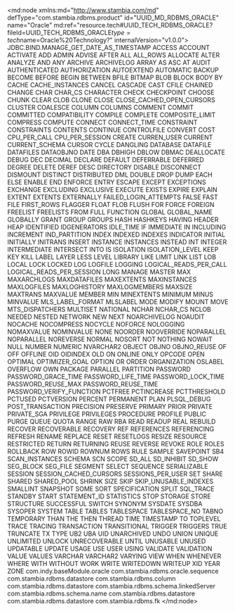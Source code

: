 <?xml version="1.0" encoding="UTF-8"?>
<md:node xmlns:md="http://www.stambia.com/md" defType="com.stambia.rdbms.product" id="UUID_MD_RDBMS_ORACLE" name="Oracle" md:ref="resource.tech#UUID_TECH_RDBMS_ORACLE?fileId=UUID_TECH_RDBMS_ORACLE$type=tech$name=Oracle%20Technology?" internalVersion="v1.0.0">
  <attribute defType="com.stambia.rdbms.product.code" id="_gFYu0G4AEd23xsxSQ-nAVQ" value="ORACLE"/>
  <attribute defType="com.stambia.rdbms.product.function.date" id="_NeFhcG6NEd2sYMUhCCsrmQ" value="sysdate"/>
  <attribute defType="com.stambia.rdbms.product.aliasword" id="_8jTOsIVeEd2QfvKoOWhsSQ" value="AS"/>
  <attribute defType="com.stambia.rdbms.product.where" id="_GxeW4I73Ed2IIc0aSAvE5w" value="COMPLEX"/>
  <attribute defType="com.stambia.rdbms.product.orderby" id="_mkpNkI73Ed2IIc0aSAvE5w" value="COMPLEX"/>
  <attribute defType="com.stambia.rdbms.product.groupby" id="_nKEO0I73Ed2IIc0aSAvE5w" value="COMPLEX"/>
  <attribute defType="com.stambia.rdbms.product.having" id="_oMcR0I73Ed2IIc0aSAvE5w" value="COMPLEX"/>
  <attribute defType="com.stambia.rdbms.product.join.outer.place" id="_xsFfQI77Ed2IIc0aSAvE5w" ref="resource.tech#rdbms.join.from.outer.after?fileId=UUID_TECH_RDBMS$type=tech$name=Right%20outer%20Side:%20CUST.ORD_ID%20=%20ORD.ORD_ID(+)?"/>
  <attribute defType="com.stambia.rdbms.product.join.outer" id="_iMK_MI78Ed2IIc0aSAvE5w" value="(+)"/>
  <attribute defType="com.stambia.rdbms.product.join.outerjoinmode" id="_VS4wwJCKEd2cyfD_XYDeGg" ref="resource.tech#rdbms.join.mode.explicit?fileId=UUID_TECH_RDBMS$type=tech$name=EXPLICIT?"/>
  <attribute defType="com.stambia.rdbms.product.join.innerjoinmode" id="_VTYgAJCKEd2cyfD_XYDeGg" ref="resource.tech#rdbms.join.mode.explicit?fileId=UUID_TECH_RDBMS$type=tech$name=EXPLICIT?"/>
  <attribute defType="com.stambia.rdbms.product.nullWord" id="_Upz6YLoSEd2HqvNhDbCAng" value="NULL"/>
  <attribute defType="com.stambia.rdbms.product.remoteMask" id="_6ELQcMhzEd2nGYsQzHRP8A" value="[OBJECT]@[serverName]"/>
  <attribute defType="com.stambia.rdbms.product.objectDelimiterMask" id="_1hLRAPxVEd2emORT3xa_5w" value="&quot;[OBJECT]&quot;"/>
  <attribute defType="com.stambia.rdbms.product.schemaType" id="_LkDKkANiEd6-v6xHndecsw" value="schema"/>
  <attribute defType="com.stambia.rdbms.product.join.full" id="_qrYzIGYUEd6RrMGXc8Qmkg" value="FULL OUTER JOIN"/>
  <attribute defType="com.stambia.rdbms.product.join.inner" id="_JHPBEHuLEd6ZtZI0HbAvag" value="INNER JOIN"/>
  <attribute defType="com.stambia.rdbms.product.join.left" id="_KFziIHuLEd6ZtZI0HbAvag" value="LEFT OUTER JOIN"/>
  <attribute defType="com.stambia.rdbms.product.join.right" id="_LFHqEHuLEd6ZtZI0HbAvag" value="RIGHT OUTER JOIN"/>
  <attribute defType="com.stambia.rdbms.product.join.cross" id="_L5AlIHuLEd6ZtZI0HbAvag" value="CROSS JOIN"/>
  <attribute defType="com.stambia.rdbms.product.notNullWord" id="_bYxtQK9pEd6vxuXWeO8rHQ" value="NOT NULL"/>
  <attribute defType="com.stambia.rdbms.product.explicitJoinInBracket" id="__n3SgDJ3Ed-Jnsjsxy2VVw" value="true"/>
  <attribute defType="com.stambia.rdbms.product.schemaDelimiterRegexp" id="_AJNg4ClhEeC8_qXn2ykCIw" value="[^a-zA-Z0-9_.\$]"/>
  <attribute defType="com.stambia.rdbms.product.datastoreDelimiterRegexp" id="_AxUpwClhEeC8_qXn2ykCIw" value="[^A-Z0-9_.\$]"/>
  <attribute defType="com.stambia.rdbms.product.maxDatastoreNameSize" id="_4Uwf0F6XEeCp6InOVG6_8w" value="30"/>
  <attribute defType="com.stambia.rdbms.product.maxColumnNameSize" id="_0n2fgF6zEeCp6InOVG6_8w" value="30"/>
  <attribute defType="com.stambia.rdbms.product.additionalProperty" id="_q7yacMa1EeGN06NVkerbcQ">
    <values>JDBC.BIND.MANAGE_GET_DATE_AS_TIMESTAMP</values>
  </attribute>
  <attribute defType="com.stambia.rdbms.product.queryReverseMethod" id="_f6qIgHMYEeWx-NFBs3iong" value="PreparedStatement.getMetadata"/>
  <attribute defType="com.stambia.rdbms.product.reservedWord" id="_mtFxMBXpEeeA5__XXS27LQ">
    <values>ACCESS</values>
    <values>ACCOUNT</values>
    <values>ACTIVATE</values>
    <values>ADD</values>
    <values>ADMIN</values>
    <values>ADVISE</values>
    <values>AFTER</values>
    <values>ALL</values>
    <values>ALL_ROWS</values>
    <values>ALLOCATE</values>
    <values>ALTER</values>
    <values>ANALYZE</values>
    <values>AND</values>
    <values>ANY</values>
    <values>ARCHIVE</values>
    <values>ARCHIVELOG</values>
    <values>ARRAY</values>
    <values>AS</values>
    <values>ASC</values>
    <values>AT</values>
    <values>AUDIT</values>
    <values>AUTHENTICATED</values>
    <values>AUTHORIZATION</values>
    <values>AUTOEXTEND</values>
    <values>AUTOMATIC</values>
    <values>BACKUP</values>
    <values>BECOME</values>
    <values>BEFORE</values>
    <values>BEGIN</values>
    <values>BETWEEN</values>
    <values>BFILE</values>
    <values>BITMAP</values>
    <values>BLOB</values>
    <values>BLOCK</values>
    <values>BODY</values>
    <values>BY</values>
    <values>CACHE</values>
    <values>CACHE_INSTANCES</values>
    <values>CANCEL</values>
    <values>CASCADE</values>
    <values>CAST</values>
    <values>CFILE</values>
    <values>CHAINED</values>
    <values>CHANGE</values>
    <values>CHAR</values>
    <values>CHAR_CS</values>
    <values>CHARACTER</values>
    <values>CHECK</values>
    <values>CHECKPOINT</values>
    <values>CHOOSE</values>
    <values>CHUNK</values>
    <values>CLEAR</values>
    <values>CLOB</values>
    <values>CLONE</values>
    <values>CLOSE</values>
    <values>CLOSE_CACHED_OPEN_CURSORS</values>
    <values>CLUSTER</values>
    <values>COALESCE</values>
    <values>COLUMN</values>
    <values>COLUMNS</values>
    <values>COMMENT</values>
    <values>COMMIT</values>
    <values>COMMITTED</values>
    <values>COMPATIBILITY</values>
    <values>COMPILE</values>
    <values>COMPLETE</values>
    <values>COMPOSITE_LIMIT</values>
    <values>COMPRESS</values>
    <values>COMPUTE</values>
    <values>CONNECT</values>
    <values>CONNECT_TIME</values>
    <values>CONSTRAINT</values>
    <values>CONSTRAINTS</values>
    <values>CONTENTS</values>
    <values>CONTINUE</values>
    <values>CONTROLFILE</values>
    <values>CONVERT</values>
    <values>COST</values>
    <values>CPU_PER_CALL</values>
    <values>CPU_PER_SESSION</values>
    <values>CREATE</values>
    <values>CURREN_USER</values>
    <values>CURRENT</values>
    <values>CURRENT_SCHEMA</values>
    <values>CURSOR</values>
    <values>CYCLE</values>
    <values>DANGLING</values>
    <values>DATABASE</values>
    <values>DATAFILE</values>
    <values>DATAFILES</values>
    <values>DATAOBJNO</values>
    <values>DATE</values>
    <values>DBA</values>
    <values>DBHIGH</values>
    <values>DBLOW</values>
    <values>DBMAC</values>
    <values>DEALLOCATE</values>
    <values>DEBUG</values>
    <values>DEC</values>
    <values>DECIMAL</values>
    <values>DECLARE</values>
    <values>DEFAULT</values>
    <values>DEFERRABLE</values>
    <values>DEFERRED</values>
    <values>DEGREE</values>
    <values>DELETE</values>
    <values>DEREF</values>
    <values>DESC</values>
    <values>DIRECTORY</values>
    <values>DISABLE</values>
    <values>DISCONNECT</values>
    <values>DISMOUNT</values>
    <values>DISTINCT</values>
    <values>DISTRIBUTED</values>
    <values>DML</values>
    <values>DOUBLE</values>
    <values>DROP</values>
    <values>DUMP</values>
    <values>EACH</values>
    <values>ELSE</values>
    <values>ENABLE</values>
    <values>END</values>
    <values>ENFORCE</values>
    <values>ENTRY</values>
    <values>ESCAPE</values>
    <values>EXCEPT</values>
    <values>EXCEPTIONS</values>
    <values>EXCHANGE</values>
    <values>EXCLUDING</values>
    <values>EXCLUSIVE</values>
    <values>EXECUTE</values>
    <values>EXISTS</values>
    <values>EXPIRE</values>
    <values>EXPLAIN</values>
    <values>EXTENT</values>
    <values>EXTENTS</values>
    <values>EXTERNALLY</values>
    <values>FAILED_LOGIN_ATTEMPTS</values>
    <values>FALSE</values>
    <values>FAST</values>
    <values>FILE</values>
    <values>FIRST_ROWS</values>
    <values>FLAGGER</values>
    <values>FLOAT</values>
    <values>FLOB</values>
    <values>FLUSH</values>
    <values>FOR</values>
    <values>FORCE</values>
    <values>FOREIGN</values>
    <values>FREELIST</values>
    <values>FREELISTS</values>
    <values>FROM</values>
    <values>FULL</values>
    <values>FUNCTION</values>
    <values>GLOBAL</values>
    <values>GLOBAL_NAME</values>
    <values>GLOBALLY</values>
    <values>GRANT</values>
    <values>GROUP</values>
    <values>GROUPS</values>
    <values>HASH</values>
    <values>HASHKEYS</values>
    <values>HAVING</values>
    <values>HEADER</values>
    <values>HEAP</values>
    <values>IDENTIFIED</values>
    <values>IDGENERATORS</values>
    <values>IDLE_TIME</values>
    <values>IF</values>
    <values>IMMEDIATE</values>
    <values>IN</values>
    <values>INCLUDING</values>
    <values>INCREMENT</values>
    <values>IND_PARTITION</values>
    <values>INDEX</values>
    <values>INDEXED</values>
    <values>INDEXES</values>
    <values>INDICATOR</values>
    <values>INITIAL</values>
    <values>INITIALLY</values>
    <values>INITRANS</values>
    <values>INSERT</values>
    <values>INSTANCE</values>
    <values>INSTANCES</values>
    <values>INSTEAD</values>
    <values>INT</values>
    <values>INTEGER</values>
    <values>INTERMEDIATE</values>
    <values>INTERSECT</values>
    <values>INTO</values>
    <values>IS</values>
    <values>ISOLATION</values>
    <values>ISOLATION_LEVEL</values>
    <values>KEEP</values>
    <values>KEY</values>
    <values>KILL</values>
    <values>LABEL</values>
    <values>LAYER</values>
    <values>LESS</values>
    <values>LEVEL</values>
    <values>LIBRARY</values>
    <values>LIKE</values>
    <values>LIMIT</values>
    <values>LINK</values>
    <values>LIST</values>
    <values>LOB</values>
    <values>LOCAL</values>
    <values>LOCK</values>
    <values>LOCKED</values>
    <values>LOG</values>
    <values>LOGFILE</values>
    <values>LOGGING</values>
    <values>LOGICAL_READS_PER_CALL</values>
    <values>LOGICAL_READS_PER_SESSION</values>
    <values>LONG</values>
    <values>MANAGE</values>
    <values>MASTER</values>
    <values>MAX</values>
    <values>MAXARCHLOGS</values>
    <values>MAXDATAFILES</values>
    <values>MAXEXTENTS</values>
    <values>MAXINSTANCES</values>
    <values>MAXLOGFILES</values>
    <values>MAXLOGHISTORY</values>
    <values>MAXLOGMEMBERS</values>
    <values>MAXSIZE</values>
    <values>MAXTRANS</values>
    <values>MAXVALUE</values>
    <values>MEMBER</values>
    <values>MIN</values>
    <values>MINEXTENTS</values>
    <values>MINIMUM</values>
    <values>MINUS</values>
    <values>MINVALUE</values>
    <values>MLS_LABEL_FORMAT</values>
    <values>MLSLABEL</values>
    <values>MODE</values>
    <values>MODIFY</values>
    <values>MOUNT</values>
    <values>MOVE</values>
    <values>MTS_DISPATCHERS</values>
    <values>MULTISET</values>
    <values>NATIONAL</values>
    <values>NCHAR</values>
    <values>NCHAR_CS</values>
    <values>NCLOB</values>
    <values>NEEDED</values>
    <values>NESTED</values>
    <values>NETWORK</values>
    <values>NEW</values>
    <values>NEXT</values>
    <values>NOARCHIVELOG</values>
    <values>NOAUDIT</values>
    <values>NOCACHE</values>
    <values>NOCOMPRESS</values>
    <values>NOCYCLE</values>
    <values>NOFORCE</values>
    <values>NOLOGGING</values>
    <values>NOMAXVALUE</values>
    <values>NOMINVALUE</values>
    <values>NONE</values>
    <values>NOORDER</values>
    <values>NOOVERRIDE</values>
    <values>NOPARALLEL</values>
    <values>NOPARALLEL</values>
    <values>NOREVERSE</values>
    <values>NORMAL</values>
    <values>NOSORT</values>
    <values>NOT</values>
    <values>NOTHING</values>
    <values>NOWAIT</values>
    <values>NULL</values>
    <values>NUMBER</values>
    <values>NUMERIC</values>
    <values>NVARCHAR2</values>
    <values>OBJECT</values>
    <values>OBJNO</values>
    <values>OBJNO_REUSE</values>
    <values>OF</values>
    <values>OFF</values>
    <values>OFFLINE</values>
    <values>OID</values>
    <values>OIDINDEX</values>
    <values>OLD</values>
    <values>ON</values>
    <values>ONLINE</values>
    <values>ONLY</values>
    <values>OPCODE</values>
    <values>OPEN</values>
    <values>OPTIMAL</values>
    <values>OPTIMIZER_GOAL</values>
    <values>OPTION</values>
    <values>OR</values>
    <values>ORDER</values>
    <values>ORGANIZATION</values>
    <values>OSLABEL</values>
    <values>OVERFLOW</values>
    <values>OWN</values>
    <values>PACKAGE</values>
    <values>PARALLEL</values>
    <values>PARTITION</values>
    <values>PASSWORD</values>
    <values>PASSWORD_GRACE_TIME</values>
    <values>PASSWORD_LIFE_TIME</values>
    <values>PASSWORD_LOCK_TIME</values>
    <values>PASSWORD_REUSE_MAX</values>
    <values>PASSWORD_REUSE_TIME</values>
    <values>PASSWORD_VERIFY_FUNCTION</values>
    <values>PCTFREE</values>
    <values>PCTINCREASE</values>
    <values>PCTTHRESHOLD</values>
    <values>PCTUSED</values>
    <values>PCTVERSION</values>
    <values>PERCENT</values>
    <values>PERMANENT</values>
    <values>PLAN</values>
    <values>PLSQL_DEBUG</values>
    <values>POST_TRANSACTION</values>
    <values>PRECISION</values>
    <values>PRESERVE</values>
    <values>PRIMARY</values>
    <values>PRIOR</values>
    <values>PRIVATE</values>
    <values>PRIVATE_SGA</values>
    <values>PRIVILEGE</values>
    <values>PRIVILEGES</values>
    <values>PROCEDURE</values>
    <values>PROFILE</values>
    <values>PUBLIC</values>
    <values>PURGE</values>
    <values>QUEUE</values>
    <values>QUOTA</values>
    <values>RANGE</values>
    <values>RAW</values>
    <values>RBA</values>
    <values>READ</values>
    <values>READUP</values>
    <values>REAL</values>
    <values>REBUILD</values>
    <values>RECOVER</values>
    <values>RECOVERABLE</values>
    <values>RECOVERY</values>
    <values>REF</values>
    <values>REFERENCES</values>
    <values>REFERENCING</values>
    <values>REFRESH</values>
    <values>RENAME</values>
    <values>REPLACE</values>
    <values>RESET</values>
    <values>RESETLOGS</values>
    <values>RESIZE</values>
    <values>RESOURCE</values>
    <values>RESTRICTED</values>
    <values>RETURN</values>
    <values>RETURNING</values>
    <values>REUSE</values>
    <values>REVERSE</values>
    <values>REVOKE</values>
    <values>ROLE</values>
    <values>ROLES</values>
    <values>ROLLBACK</values>
    <values>ROW</values>
    <values>ROWID</values>
    <values>ROWNUM</values>
    <values>ROWS</values>
    <values>RULE</values>
    <values>SAMPLE</values>
    <values>SAVEPOINT</values>
    <values>SB4</values>
    <values>SCAN_INSTANCES</values>
    <values>SCHEMA</values>
    <values>SCN</values>
    <values>SCOPE</values>
    <values>SD_ALL</values>
    <values>SD_INHIBIT</values>
    <values>SD_SHOW</values>
    <values>SEG_BLOCK</values>
    <values>SEG_FILE</values>
    <values>SEGMENT</values>
    <values>SELECT</values>
    <values>SEQUENCE</values>
    <values>SERIALIZABLE</values>
    <values>SESSION</values>
    <values>SESSION_CACHED_CURSORS</values>
    <values>SESSIONS_PER_USER</values>
    <values>SET</values>
    <values>SHARE</values>
    <values>SHARED</values>
    <values>SHARED_POOL</values>
    <values>SHRINK</values>
    <values>SIZE</values>
    <values>SKIP</values>
    <values>SKIP_UNUSABLE_INDEXES</values>
    <values>SMALLINT</values>
    <values>SNAPSHOT</values>
    <values>SOME</values>
    <values>SORT</values>
    <values>SPECIFICATION</values>
    <values>SPLIT</values>
    <values>SQL_TRACE</values>
    <values>STANDBY</values>
    <values>START</values>
    <values>STATEMENT_ID</values>
    <values>STATISTICS</values>
    <values>STOP</values>
    <values>STORAGE</values>
    <values>STORE</values>
    <values>STRUCTURE</values>
    <values>SUCCESSFUL</values>
    <values>SWITCH</values>
    <values>SYNONYM</values>
    <values>SYSDATE</values>
    <values>SYSDBA</values>
    <values>SYSOPER</values>
    <values>SYSTEM</values>
    <values>TABLE</values>
    <values>TABLES</values>
    <values>TABLESPACE</values>
    <values>TABLESPACE_NO</values>
    <values>TABNO</values>
    <values>TEMPORARY</values>
    <values>THAN</values>
    <values>THE</values>
    <values>THEN</values>
    <values>THREAD</values>
    <values>TIME</values>
    <values>TIMESTAMP</values>
    <values>TO</values>
    <values>TOPLEVEL</values>
    <values>TRACE</values>
    <values>TRACING</values>
    <values>TRANSACTION</values>
    <values>TRANSITIONAL</values>
    <values>TRIGGER</values>
    <values>TRIGGERS</values>
    <values>TRUE</values>
    <values>TRUNCATE</values>
    <values>TX</values>
    <values>TYPE</values>
    <values>UB2</values>
    <values>UBA</values>
    <values>UID</values>
    <values>UNARCHIVED</values>
    <values>UNDO</values>
    <values>UNION</values>
    <values>UNIQUE</values>
    <values>UNLIMITED</values>
    <values>UNLOCK</values>
    <values>UNRECOVERABLE</values>
    <values>UNTIL</values>
    <values>UNUSABLE</values>
    <values>UNUSED</values>
    <values>UPDATABLE</values>
    <values>UPDATE</values>
    <values>USAGE</values>
    <values>USE</values>
    <values>USER</values>
    <values>USING</values>
    <values>VALIDATE</values>
    <values>VALIDATION</values>
    <values>VALUE</values>
    <values>VALUES</values>
    <values>VARCHAR</values>
    <values>VARCHAR2</values>
    <values>VARYING</values>
    <values>VIEW</values>
    <values>WHEN</values>
    <values>WHENEVER</values>
    <values>WHERE</values>
    <values>WITH</values>
    <values>WITHOUT</values>
    <values>WORK</values>
    <values>WRITE</values>
    <values>WRITEDOWN</values>
    <values>WRITEUP</values>
    <values>XID</values>
    <values>YEAR</values>
    <values>ZONE</values>
  </attribute>
  <attribute defType="com.stambia.rdbms.product.baseModule" id="_AV_SAP8PEemYv5mt_sT8BQ">
    <values>com.indy.baseModule.oracle</values>
  </attribute>
  <node defType="com.stambia.rdbms.datatype" id="_NToacW3IEd2cfcGmLnep-g" name="DATE">
    <attribute defType="com.stambia.rdbms.datatype.creationMask" id="_SbByEG3IEd2cfcGmLnep-g" value="DATE"/>
    <attribute defType="com.stambia.rdbms.datatype.javatype" id="_TYHFYG3IEd2cfcGmLnep-g" value="Date"/>
    <attribute defType="com.stambia.rdbms.datatype.superType" id="_CiJL8PKdEd2akLMqLJT-VA" value="TIMESTAMP"/>
    <attribute defType="com.stambia.rdbms.datatype.default" id="_pJdoYPOMEd2dvPzfoYaSQQ" value="false"/>
    <attribute defType="com.stambia.rdbms.datatype.compatibleType" id="_e3Tp0POREd2Wx836DeDEOQ"/>
  </node>
  <node defType="com.stambia.rdbms.datatype" id="__YJ-EW3HEd2cfcGmLnep-g" name="NUMBER">
    <attribute defType="com.stambia.rdbms.datatype.creationMask" id="_DYltoG3IEd2cfcGmLnep-g" value="{md:ifEmptyDataType('NUMBER',tech:size(),tech:precision())}"/>
    <attribute defType="com.stambia.rdbms.datatype.superType" id="_JvEukG3IEd2cfcGmLnep-g" value="NUMERIC"/>
    <attribute defType="com.stambia.rdbms.datatype.javatype" id="_Lq6JIG3IEd2cfcGmLnep-g" value="Float"/>
    <attribute defType="com.stambia.rdbms.datatype.maxSize" id="_NdD7wLsCEd2z7eibwXmptw" value="38"/>
    <attribute defType="com.stambia.rdbms.datatype.compatibleType" id="_8Ch20PLhEd21SJuQiQRPLw"/>
    <attribute defType="com.stambia.rdbms.datatype.default" id="_nj_fYPOMEd2dvPzfoYaSQQ" value="true"/>
    <attribute defType="com.stambia.rdbms.datatype.simpleMask" id="_f1pcYHUtEd6R79jrDw6G3Q" value="NUMBER([size],[precision])"/>
  </node>
  <node defType="com.stambia.rdbms.datatype" id="__0b_wPNxEd2dM6NOqheO5g" name="VARCHAR2">
    <attribute defType="com.stambia.rdbms.datatype.creationMask" id="__0b_wfNxEd2dM6NOqheO5g" value="VARCHAR2({if ((number(tech:size())>4000) and (number(md:ifEmpty($p1/tech:databaseMajorVersion(),0))&lt;12)) then '4000' else if ((number(tech:size())>32767) and not(number(md:ifEmpty($p1/tech:databaseMajorVersion(),0))&lt;12)) then '32767' else md:ifEmpty(tech:size(),'4000')} {md:ifEmpty(tech:charByte($p1),'CHAR')})"/>
    <attribute defType="com.stambia.rdbms.datatype.javatype" id="__0b_w_NxEd2dM6NOqheO5g" value="String"/>
    <attribute defType="com.stambia.rdbms.datatype.maxSize" id="__0b_xPNxEd2dM6NOqheO5g" value="4000"/>
    <attribute defType="com.stambia.rdbms.datatype.superType" id="__0b_xfNxEd2dM6NOqheO5g" value="VARCHAR"/>
    <attribute defType="com.stambia.rdbms.datatype.compatibleType" id="__0b_xvNxEd2dM6NOqheO5g"/>
    <attribute defType="com.stambia.rdbms.datatype.default" id="_4uThMPOKEd2dvPzfoYaSQQ" value="true"/>
    <attribute defType="com.stambia.rdbms.datatype.writingMask" id="_WDJ5ML_MEd6b1ceCUNjOBA" value="VARCHAR2({if ((number(tech:size())>4000) and (number(md:ifEmpty($p1/tech:databaseMajorVersion(),0))&lt;12)) then '4000' else if ((number(tech:size())>32767) and not(number(md:ifEmpty($p1/tech:databaseMajorVersion(),0))&lt;12)) then '32767' else md:ifEmpty(tech:size(),'4000')} {md:ifEmpty(tech:charByte($p1),'CHAR')})"/>
    <attribute defType="com.stambia.rdbms.datatype.simpleMask" id="_WcHLwL_MEd6b1ceCUNjOBA" value="VARCHAR2([size] CHAR)"/>
  </node>
  <node defType="com.stambia.rdbms.datatype" id="_ZfUJtmrrEd6ILau4z-R8mg" name="CHAR">
    <attribute defType="com.stambia.rdbms.datatype.superType" id="_dXacoGrrEd6ILau4z-R8mg" value="CHAR"/>
    <attribute defType="com.stambia.rdbms.datatype.default" id="_OmjwEGruEd6ILau4z-R8mg" value="true"/>
    <attribute defType="com.stambia.rdbms.datatype.creationMask" id="_DUoxsHIGEd6rnMELrbdnPA" value="CHAR({if (number(tech:size())>2000) then '2000' else md:ifEmpty(tech:size(),'2000')} {md:ifEmpty(tech:charByte($p1),'CHAR')})"/>
    <attribute defType="com.stambia.rdbms.datatype.writingMask" id="_wEIqEIK0Ed-d_svPnbkaRw" value="CHAR({if (number(tech:size())>2000) then '2000' else md:ifEmpty(tech:size(),'2000')} {md:ifEmpty(tech:charByte($p1),'CHAR')})"/>
    <attribute defType="com.stambia.rdbms.datatype.simpleMask" id="_wbKqAIK0Ed-d_svPnbkaRw" value="CHAR([size] CHAR)"/>
  </node>
  <node defType="com.stambia.rdbms.datatype" id="_ZfUJt2rrEd6ILau4z-R8mg" name="ROWID">
    <attribute defType="com.stambia.rdbms.datatype.superType" id="_M3pXOGruEd6ILau4z-R8mg" value="ROWID"/>
    <attribute defType="com.stambia.rdbms.datatype.default" id="_TW2PQGruEd6ILau4z-R8mg" value="true"/>
    <attribute defType="com.stambia.rdbms.datatype.creationMask" id="_xnV0EHIGEd6rnMELrbdnPA" value="ROWID"/>
  </node>
  <node defType="com.stambia.rdbms.datatype" id="_ZfUJuGrrEd6ILau4z-R8mg" name="LONG RAW">
    <attribute defType="com.stambia.rdbms.datatype.superType" id="_M3pXOmruEd6ILau4z-R8mg" value="LONGVARBINARY"/>
    <attribute defType="com.stambia.rdbms.datatype.default" id="_RfVUAGruEd6ILau4z-R8mg" value="true"/>
    <attribute defType="com.stambia.rdbms.datatype.creationMask" id="_pV47QHIGEd6rnMELrbdnPA" value="LONG RAW"/>
  </node>
  <node defType="com.stambia.rdbms.datatype" id="_ZfUJuWrrEd6ILau4z-R8mg" name="RAW">
    <attribute defType="com.stambia.rdbms.datatype.superType" id="_M3pXPGruEd6ILau4z-R8mg" value="VARBINARY"/>
    <attribute defType="com.stambia.rdbms.datatype.default" id="_SeGCUGruEd6ILau4z-R8mg" value="true"/>
    <attribute defType="com.stambia.rdbms.datatype.creationMask" id="_v6BWoHIGEd6rnMELrbdnPA" value="RAW({md:ifEmpty(tech:size(),'2000')})"/>
    <attribute defType="com.stambia.rdbms.datatype.simpleMask" id="_DGvYUIK1Ed-d_svPnbkaRw" value="RAW([size])"/>
  </node>
  <node defType="com.stambia.rdbms.datatype" id="_ZfUJumrrEd6ILau4z-R8mg" name="LONG">
    <attribute defType="com.stambia.rdbms.datatype.superType" id="_M3pXPmruEd6ILau4z-R8mg" value="LONGVARCHAR"/>
    <attribute defType="com.stambia.rdbms.datatype.default" id="_Q-kwUGruEd6ILau4z-R8mg" value="true"/>
    <attribute defType="com.stambia.rdbms.datatype.creationMask" id="_l7B98HIGEd6rnMELrbdnPA" value="LONG"/>
  </node>
  <node defType="com.stambia.rdbms.datatype" id="_ZfUJu2rrEd6ILau4z-R8mg" name="FLOAT">
    <attribute defType="com.stambia.rdbms.datatype.superType" id="_M3pXQGruEd6ILau4z-R8mg" value="FLOAT"/>
    <attribute defType="com.stambia.rdbms.datatype.default" id="_QC81kGruEd6ILau4z-R8mg" value="true"/>
    <attribute defType="com.stambia.rdbms.datatype.creationMask" id="_JIb8UHIGEd6rnMELrbdnPA" value="{md:ifEmptyDataType('FLOAT',tech:size())}"/>
    <attribute defType="com.stambia.rdbms.datatype.writingMask" id="_aIUoIIK2Ed-d_svPnbkaRw" value=""/>
    <attribute defType="com.stambia.rdbms.datatype.simpleMask" id="_dc6lYIK2Ed-d_svPnbkaRw" value="FLOAT([size])"/>
  </node>
  <node defType="com.stambia.rdbms.datatype" id="_ZfUJvGrrEd6ILau4z-R8mg" name="REAL">
    <attribute defType="com.stambia.rdbms.datatype.superType" id="_M3pXQmruEd6ILau4z-R8mg" value="REAL"/>
    <attribute defType="com.stambia.rdbms.datatype.default" id="_TAVMsGruEd6ILau4z-R8mg" value="true"/>
    <attribute defType="com.stambia.rdbms.datatype.creationMask" id="_wlCCgHIGEd6rnMELrbdnPA" value="REAL"/>
  </node>
  <node defType="com.stambia.rdbms.datatype" id="_ZfUJvWrrEd6ILau4z-R8mg" name="BLOB">
    <attribute defType="com.stambia.rdbms.datatype.superType" id="_ckhAEGrrEd6ILau4z-R8mg" value="BLOB"/>
    <attribute defType="com.stambia.rdbms.datatype.default" id="_N-XusGruEd6ILau4z-R8mg" value="true"/>
    <attribute defType="com.stambia.rdbms.datatype.creationMask" id="_AZKfEHIGEd6rnMELrbdnPA" value="BLOB"/>
  </node>
  <node defType="com.stambia.rdbms.datatype" id="_ZfUJvmrrEd6ILau4z-R8mg" name="CLOB">
    <attribute defType="com.stambia.rdbms.datatype.superType" id="_e2seEGrrEd6ILau4z-R8mg" value="CLOB"/>
    <attribute defType="com.stambia.rdbms.datatype.default" id="_PJsSUGruEd6ILau4z-R8mg" value="true"/>
    <attribute defType="com.stambia.rdbms.datatype.creationMask" id="_E6n4EHIGEd6rnMELrbdnPA" value="CLOB"/>
  </node>
  <node defType="com.stambia.rdbms.datatype" id="_ZfUJv2rrEd6ILau4z-R8mg" name="INTERVAL DAY TO SECOND">
    <attribute defType="com.stambia.rdbms.datatype.superType" id="_M3pXSGruEd6ILau4z-R8mg" value="INTEGER"/>
    <attribute defType="com.stambia.rdbms.datatype.creationMask" id="_b3Fz0HIGEd6rnMELrbdnPA" value="INTERVAL DAY ([size]) TO SECOND ([precision])"/>
  </node>
  <node defType="com.stambia.rdbms.datatype" id="_ZfUJwGrrEd6ILau4z-R8mg" name="INTERVAL YEAR TO MONTH">
    <attribute defType="com.stambia.rdbms.datatype.superType" id="_M3pXSmruEd6ILau4z-R8mg" value="INTEGER"/>
    <attribute defType="com.stambia.rdbms.datatype.creationMask" id="_j4Q08HIGEd6rnMELrbdnPA" value="INTERVAL YEAR ([size]) TO MONTH"/>
  </node>
  <node defType="com.stambia.rdbms.datatype" id="_ZfUJwWrrEd6ILau4z-R8mg" name="TIMESTAMP">
    <attribute defType="com.stambia.rdbms.datatype.superType" id="_M3pXTGruEd6ILau4z-R8mg" value="TIMESTAMP"/>
    <attribute defType="com.stambia.rdbms.datatype.default" id="_UgA2wGruEd6ILau4z-R8mg" value="true"/>
    <attribute defType="com.stambia.rdbms.datatype.creationMask" id="_zfAgUHIGEd6rnMELrbdnPA" value="{md:ifEmptyDataType('TIMESTAMP',tech:precision())}"/>
    <attribute defType="com.stambia.rdbms.datatype.simpleMask" id="_u0FZcLf7Ed6yu8XRs7hjTg" value="TIMESTAMP([precision])"/>
  </node>
  <node defType="com.stambia.rdbms.datatype" id="_ZfUJwmrrEd6ILau4z-R8mg" name="TIMESTAMP WITH LOCAL TIME ZONE">
    <attribute defType="com.stambia.rdbms.datatype.superType" id="_M3pXTmruEd6ILau4z-R8mg" value="TIMESTAMP"/>
    <attribute defType="com.stambia.rdbms.datatype.creationMask" id="_26KYkHIGEd6rnMELrbdnPA" value="{md:ifEmptyDataType('TIMESTAMP',tech:precision())} WITH LOCAL TIME ZONE"/>
    <attribute defType="com.stambia.rdbms.datatype.simpleMask" id="_G0w3UIK3Ed-d_svPnbkaRw" value="TIMESTAMP([precision]) WITH LOCAL TIME ZONE"/>
  </node>
  <node defType="com.stambia.rdbms.datatype" id="_ZfUJw2rrEd6ILau4z-R8mg" name="TIMESTAMP WITH TIME ZONE">
    <attribute defType="com.stambia.rdbms.datatype.superType" id="_M3pXUGruEd6ILau4z-R8mg" value="TIMESTAMP"/>
    <attribute defType="com.stambia.rdbms.datatype.creationMask" id="_59p-wHIGEd6rnMELrbdnPA" value="{md:ifEmptyDataType('TIMESTAMP',tech:precision())} WITH TIME ZONE"/>
    <attribute defType="com.stambia.rdbms.datatype.simpleMask" id="_KY4eUIK3Ed-d_svPnbkaRw" value="TIMESTAMP([precision]) WITH TIME ZONE"/>
  </node>
  <node defType="com.stambia.jdbc.driver" id="_nvV4kulsEd2AzYiJy_wazA" name="Oracle Thin Driver">
    <attribute defType="com.stambia.jdbc.driver.class" id="_pCuMAOlsEd2AzYiJy_wazA" value="oracle.jdbc.OracleDriver"/>
    <attribute defType="com.stambia.jdbc.driver.name" id="_puMx8OlsEd2AzYiJy_wazA" value="Oracle Thin Driver"/>
    <attribute defType="com.stambia.jdbc.driver.url" id="_rcmNcOlsEd2AzYiJy_wazA" value="jdbc:oracle:thin:@&lt;host>:&lt;port>:&lt;sid>"/>
    <attribute defType="com.stambia.jdbc.driver.default" id="_m_JvUPFPEd2Q1-iU7ld1JQ" value="true"/>
  </node>
  <node defType="com.stambia.rdbms.datatype" id="_CbgTAWrvEd6ILau4z-R8mg" name="NCHAR">
    <attribute defType="com.stambia.rdbms.datatype.superType" id="_e1V2YGrvEd6ILau4z-R8mg" value="NCHAR"/>
    <attribute defType="com.stambia.rdbms.datatype.default" id="_i8SdoGrvEd6ILau4z-R8mg" value="true"/>
    <attribute defType="com.stambia.rdbms.datatype.creationMask" id="_3F3AYIK0Ed-d_svPnbkaRw" value="NCHAR({md:ifEmpty(tech:size(),'1000')})"/>
    <attribute defType="com.stambia.rdbms.datatype.simpleMask" id="_5tyE4IK0Ed-d_svPnbkaRw" value="NCHAR([size])"/>
  </node>
  <node defType="com.stambia.rdbms.datatype" id="_EmHJYWrvEd6ILau4z-R8mg" name="NVARCHAR2">
    <attribute defType="com.stambia.rdbms.datatype.superType" id="_g-IH0GrvEd6ILau4z-R8mg" value="NVARCHAR"/>
    <attribute defType="com.stambia.rdbms.datatype.default" id="_h75-sGrvEd6ILau4z-R8mg" value="true"/>
    <attribute defType="com.stambia.rdbms.datatype.creationMask" id="_8JmAAIK0Ed-d_svPnbkaRw" value="NVARCHAR2({md:ifEmpty(tech:size(),'2000')})"/>
    <attribute defType="com.stambia.rdbms.datatype.simpleMask" id="_-PJ-UIK0Ed-d_svPnbkaRw" value="NVARCHAR2([size])"/>
  </node>
  <node defType="com.stambia.rdbms.datatype" id="_JznwEWrvEd6ILau4z-R8mg" name="NCLOB">
    <attribute defType="com.stambia.rdbms.datatype.superType" id="_fvJzQGrvEd6ILau4z-R8mg" value="NCLOB"/>
    <attribute defType="com.stambia.rdbms.datatype.default" id="_ieThIGrvEd6ILau4z-R8mg" value="true"/>
  </node>
  <node defType="com.stambia.rdbms.datatype" id="_MZzvMWrvEd6ILau4z-R8mg" name="BFILE">
    <attribute defType="com.stambia.rdbms.datatype.superType" id="_WFbUAHICEd6rnMELrbdnPA" value="BLOB"/>
    <attribute defType="com.stambia.rdbms.datatype.creationMask" id="_NtC4QHUtEd6R79jrDw6G3Q" value="BFILE"/>
  </node>
  <node defType="com.stambia.rdbms.datatype" id="_RZEegWrvEd6ILau4z-R8mg" name="XMLType"/>
  <node defType="com.stambia.rdbms.reverse.query" id="_L2EDlIDVEd6znN4ScOZTWw" name="Sequence Query">
    <attribute defType="com.stambia.rdbms.reverse.query.query" id="_YIKuYIDVEd6znN4ScOZTWw" value="select  &#xD;&#xA;SEQUENCE_NAME, MIN_VALUE, INCREMENT_BY, case ORDER_FLAG when 'Y' then 'true' else 'false' end ORDER_FLAG&#xD;&#xA;from all_sequences&#xD;&#xA;where SEQUENCE_OWNER='{../@TABLE_SCHEM}'&#xD;&#xA;and SEQUENCE_NAME= '{reverse:filter()}'&#xD;&#xA;"/>
    <attribute defType="com.stambia.rdbms.reverse.query.level" id="_ck6psIDZEd6w-cOmiU5UCg">
      <values>com.stambia.rdbms.oracle.sequence</values>
    </attribute>
    <attribute defType="com.stambia.rdbms.reverse.query.selectionQuery" id="_zFZcgIZJEd6_xIxiSS_S_A" value="select  &#xD;&#xA;SEQUENCE_NAME&#xD;&#xA;from all_sequences&#xD;&#xA;where (SEQUENCE_NAME like '{reverse:filter()}' or '{reverse:filter()}'='') &#xD;&#xA;and SEQUENCE_OWNER='{@TABLE_SCHEM}'"/>
    <node defType="com.stambia.rdbms.reverse.break" id="_XPsMAIjdEd6ZfIjlegDXsg" name="SEQUENCE_NAME">
      <attribute defType="com.stambia.rdbms.reverse.break.level" id="_bnD04IjdEd6ZfIjlegDXsg" value="com.stambia.rdbms.oracle.sequence"/>
    </node>
  </node>
  <node defType="com.stambia.rdbms.reverse.query" id="_dm9d5IWtEd6X5K-bSaOyFg" name="Index Query">
    <attribute defType="com.stambia.rdbms.reverse.query.level" id="_iyiK4IWtEd6X5K-bSaOyFg">
      <values>com.stambia.rdbms.datastore</values>
    </attribute>
    <attribute defType="com.stambia.rdbms.reverse.query.query" id="_54T-MIWuEd6X5K-bSaOyFg" value="select&#xD;&#xA;&#x9;i.index_name&#x9;&#x9;INDEX_NAME,&#xD;&#xA;&#x9;ic.column_name&#x9;COLUMN_NAME,&#xD;&#xA;&#x9;case &#x9;i.uniqueness when 'UNIQUE' then 'true' else 'false' end IS_UNIQUE,&#xD;&#xA;&#x9;ic.column_position ORDINAL_POSITION&#xD;&#xA;from&#xD;&#xA;&#x9;all_indexes i, &#xD;&#xA;&#x9;all_ind_columns ic &#xD;&#xA;where&#xD;&#xA;&#x9;&#x9;i.table_owner=:{../@TABLE_SCHEM}:&#xD;&#xA;and &#x9;i.table_name=:{@TABLE_NAME}:&#xD;&#xA;and&#x9;&#x9;i.owner=ic.index_owner&#xD;&#xA;and &#x9;i.index_name=ic.index_name&#xD;&#xA;and not exists (Select 'X' from all_constraints ac&#xD;&#xA;                   where &#xD;&#xA;                   &#x9;&#x9;ac.index_name = i.index_name &#xD;&#xA;                   &#x9;and ac.constraint_type='P' &#xD;&#xA;                   &#x9;and ac.owner=i.owner&#xD;&#xA;                   &#x9;and ac.table_name=i.table_name)&#xD;&#xA;order by i.index_name, ic.column_position&#xD;&#xA;"/>
    <node defType="com.stambia.rdbms.reverse.break" id="_MVRX0IgXEd694tugpGPqkA" name="COLUMN_NAME">
      <attribute defType="com.stambia.rdbms.reverse.break.alias" id="_RnFPsIgXEd694tugpGPqkA" value=""/>
      <attribute defType="com.stambia.rdbms.reverse.break.level" id="_SyQCUIgXEd694tugpGPqkA" value="com.stambia.rdbms.colref"/>
    </node>
    <node defType="com.stambia.rdbms.reverse.break" id="_XvgmgIgXEd694tugpGPqkA" name="INDEX_NAME">
      <attribute defType="com.stambia.rdbms.reverse.break.level" id="_dknYsIgXEd694tugpGPqkA" value="com.stambia.rdbms.index"/>
      <attribute defType="com.stambia.rdbms.reverse.break.alias" id="_gOrLMIgXEd694tugpGPqkA" value=""/>
    </node>
  </node>
  <node defType="com.stambia.rdbms.reverse.query" id="_HxOMdY-GEeGCVfwsZUS8iQ" name="OverrideColumn">
    <attribute defType="com.stambia.rdbms.reverse.query.query" id="_KPvdUI-GEeGCVfwsZUS8iQ" value="SELECT NULL AS table_cat,&#xD;&#xA;       t.owner AS table_schem,&#xD;&#xA;       t.table_name AS table_name,&#xD;&#xA;       t.column_name AS column_name,&#xD;&#xA;       DECODE (t.data_type, 'CHAR', 1, 'VARCHAR2', 12, 'NUMBER', 3,&#xD;&#xA;               'LONG', -1, 'DATE', 91, 'RAW', -3, 'LONG RAW', -4,  &#xD;&#xA;               'BLOB', 2004, 'CLOB', 2005, 'BFILE', -13, 'FLOAT', 6, &#xD;&#xA;               'TIMESTAMP(6)', 93, 'TIMESTAMP(6) WITH TIME ZONE', -101, &#xD;&#xA;               'TIMESTAMP(6) WITH LOCAL TIME ZONE', -102, &#xD;&#xA;               'INTERVAL YEAR(2) TO MONTH', -103, &#xD;&#xA;               'INTERVAL DAY(2) TO SECOND(6)', -104, &#xD;&#xA;               'BINARY_FLOAT', 100, 'BINARY_DOUBLE', 101, &#xD;&#xA;               1111)&#xD;&#xA;              AS data_type,&#xD;&#xA;       t.data_type AS type_name,&#xD;&#xA;       case when t.data_precision is null and t.data_scale is null and t.data_type = 'NUMBER' then null else &#xD;&#xA;       DECODE (t.data_precision, null, DECODE (t.char_used, 'C', t.char_length, t.data_length), t.data_precision)&#xD;&#xA;       end&#xD;&#xA;      -- DECODE (t.data_precision, null, t.data_length, t.data_precision)&#xD;&#xA;              AS column_size,&#xD;&#xA;       0 AS buffer_length,&#xD;&#xA;       t.data_scale AS decimal_digits,&#xD;&#xA;       10 AS num_prec_radix,&#xD;&#xA;       DECODE (t.nullable, 'N', 0, 1) AS nullable,&#xD;&#xA;      null AS remarks,&#xD;&#xA;       t.data_default AS column_def,&#xD;&#xA;       0 AS sql_data_type,&#xD;&#xA;       0 AS sql_datetime_sub,&#xD;&#xA;       t.data_length AS char_octet_length,&#xD;&#xA;       t.column_id AS ordinal_position,&#xD;&#xA;       DECODE (t.nullable, 'N', 'NO', 'YES') AS is_nullable,&#xD;&#xA;       DECODE (t.CHAR_USED,'C','CHAR','BYTE') CHAR_BYTE       &#xD;&#xA;FROM all_tab_columns{if(not(empty(../@linkedServer)) and not(../@linkedServer='')) then concat('@', ../@linkedServer) else ''} t,&#xD;&#xA;ALL_COL_COMMENTS{if(not(empty(../@linkedServer)) and not(../@linkedServer='')) then concat('@', ../@linkedServer) else ''}  REM,&#xD;&#xA;ALL_OBJECTS{if(not(empty(../@linkedServer)) and not(../@linkedServer='')) then concat('@', ../@linkedServer) else ''}   OBJ&#xD;&#xA;Where t.OWNER = :{../@TABLE_SCHEM}:&#xD;&#xA;and  t.TABLE_NAME =  :{@TABLE_NAME}:&#xD;&#xA;and  OBJ.OBJECT_TYPE =  :{@TABLE_TYPE}:&#xD;&#xA;and  REM.OWNER(+) = t.OWNER&#xD;&#xA;and  REM.TABLE_NAME(+) = t.TABLE_NAME&#xD;&#xA;and  REM.COLUMN_NAME(+) = t.COLUMN_NAME&#xD;&#xA;and  OBJ.OWNER = t.OWNER&#xD;&#xA;and  OBJ.OBJECT_NAME = t.TABLE_NAME&#xD;&#xA;and  OBJ.SUBOBJECT_NAME is null&#xD;&#xA;ORDER BY table_schem, table_name, ordinal_position"/>
    <attribute defType="com.stambia.rdbms.reverse.query.level" id="_ORLScI-GEeGCVfwsZUS8iQ">
      <values>com.stambia.rdbms.column</values>
    </attribute>
    <attribute defType="com.stambia.rdbms.reverse.query.overrideStandard" id="_NhNjMI-IEeGCVfwsZUS8iQ" value="true"/>
  </node>
  <node defType="com.stambia.rdbms.mask" id="_3xNLwiLNEeKPJIQxbOod6Q" name="CDC_DELETE_DML">
    <attribute defType="com.stambia.rdbms.mask.value" id="_3xNLwyLNEeKPJIQxbOod6Q" value="delete from {$source/tech:cdcTablePath('','_O')};&#xD;&#xA;delete from {$source/tech:cdcTablePath()}"/>
  </node>
  <node defType="com.stambia.rdbms.reverse.query" id="_hnTQoH-EEeOdLetLgbkCmg" name="Check_Query">
    <attribute defType="com.stambia.rdbms.reverse.query.level" id="_hnTQoX-EEeOdLetLgbkCmg">
      <values>com.stambia.rdbms.datastore</values>
    </attribute>
    <attribute defType="com.stambia.rdbms.reverse.query.query" id="_hnTQon-EEeOdLetLgbkCmg" value="select&#xD;&#xA;&#x9;c.constraint_name&#x9;&#x9;CONSTRAINT_NAME,&#xD;&#xA;&#x9;c.search_condition&#x9;&#x9;CHECK_CLAUSE&#xD;&#xA;from&#xD;&#xA;&#x9;all_constraints c&#xD;&#xA;where&#xD;&#xA;&#x9;&#x9;c.owner=:{../@TABLE_SCHEM}:&#xD;&#xA;and &#x9;c.table_name=:{@TABLE_NAME}:&#xD;&#xA;and &#x9;c.constraint_type = 'C'&#xD;&#xA;and &#x9;c.constraint_name not like 'SYS%'"/>
    <node defType="com.stambia.rdbms.reverse.break" id="_hnTQpn-EEeOdLetLgbkCmg" name="CONSTRAINT_NAME">
      <attribute defType="com.stambia.rdbms.reverse.break.level" id="_hnTQp3-EEeOdLetLgbkCmg" value="com.stambia.rdbms.check"/>
      <attribute defType="com.stambia.rdbms.reverse.break.alias" id="_hnTQqH-EEeOdLetLgbkCmg" value=""/>
    </node>
  </node>
  <node defType="com.stambia.rdbms.reverse.query" id="_C7KQdb0HEeSgscp5EpwkMA" name="selectLinkedServer">
    <attribute defType="com.stambia.rdbms.reverse.query.level" id="_MyStoL0HEeSgscp5EpwkMA">
      <values>com.stambia.rdbms.schema.linkedServer</values>
    </attribute>
    <attribute defType="com.stambia.rdbms.reverse.query.overrideStandardSelection" id="_QRcVEL0HEeSgscp5EpwkMA" value="true"/>
    <attribute defType="com.stambia.rdbms.reverse.query.selectionQuery" id="_TYCSkL0HEeSgscp5EpwkMA" value="select db_link from all_db_links order by db_link"/>
  </node>
  <node defType="com.stambia.rdbms.reverse.query" id="_u-_spb25EeSbmpnAv5B5JA" name="OverrideSchemaName">
    <attribute defType="com.stambia.rdbms.reverse.query.level" id="_zAU0EL25EeSbmpnAv5B5JA">
      <values>com.stambia.rdbms.schema.name</values>
    </attribute>
    <attribute defType="com.stambia.rdbms.reverse.query.selectionQuery" id="__HxuEL25EeSbmpnAv5B5JA" value="SELECT username TABLE_SCHEM &#xD;&#xA;FROM all_users{if (not(empty(@linkedServer)) and not(@linkedServer='')) then concat('@',@linkedServer) else ''}&#xD;&#xA;order by username"/>
    <attribute defType="com.stambia.rdbms.reverse.query.overrideStandardSelection" id="__y35gL25EeSbmpnAv5B5JA" value="true"/>
    <attribute defType="com.stambia.rdbms.reverse.query.xpathSelectionCondition" id="_bujH8L2_EeSNsuApiNFDIw" value="not(empty(@linkedServer)) and not(@linkedServer='')"/>
  </node>
  <node defType="com.stambia.rdbms.reverse.query" id="_uWrypb29EeSbmpnAv5B5JA" name="OverrideDatastore">
    <attribute defType="com.stambia.rdbms.reverse.query.level" id="_0l9_YL29EeSbmpnAv5B5JA">
      <values>com.stambia.rdbms.datastore</values>
    </attribute>
    <attribute defType="com.stambia.rdbms.reverse.query.query" id="_kJESoL2-EeSbmpnAv5B5JA" value="select table_name TABLE_NAME,&#xD;&#xA;&#x9;  'TABLE' TABLE_TYPE&#xD;&#xA;from all_tables{if(not(empty(@linkedServer)) and not(@linkedServer='')) then concat('@', @linkedServer) else ''}&#xD;&#xA;where owner = '{@TABLE_SCHEM}'&#xD;&#xA;union&#xD;&#xA;select view_name,&#xD;&#xA;&#x9;  'VIEW'&#xD;&#xA;from all_views{if(not(empty(@linkedServer)) and not(@linkedServer='')) then concat('@', @linkedServer) else ''}&#xD;&#xA;where owner = '{@TABLE_SCHEM}'"/>
    <attribute defType="com.stambia.rdbms.reverse.query.overrideStandard" id="_kJ0gkL2-EeSbmpnAv5B5JA" value="true"/>
    <attribute defType="com.stambia.rdbms.reverse.query.xpathCondition" id="_mDmssL2-EeSbmpnAv5B5JA" value="not(empty(@linkedServer)) and not(@linkedServer='')"/>
    <attribute defType="com.stambia.rdbms.reverse.query.selectionQuery" id="_8t7vkL2-EeSbmpnAv5B5JA" value="select table_name TABLE_NAME&#xD;&#xA;from all_tables{if(not(empty(@linkedServer)) and not(@linkedServer='')) then concat('@', @linkedServer) else ''}&#xD;&#xA;where owner = '{@TABLE_SCHEM}'&#xD;&#xA;and (table_name like '{reverse:filter()}' or ('a{reverse:filter()}a'='aa' and table_name like '%'))&#xD;&#xA;union&#xD;&#xA;select view_name&#xD;&#xA;from all_views{if(not(empty(@linkedServer)) and not(@linkedServer='')) then concat('@', @linkedServer) else ''}&#xD;&#xA;where owner = '{@TABLE_SCHEM}'&#xD;&#xA;and (view_name like '{reverse:filter()}' or (trim('{reverse:filter()}')='' and view_name like '%'))"/>
    <attribute defType="com.stambia.rdbms.reverse.query.xpathSelectionCondition" id="_9Q89EL2-EeSbmpnAv5B5JA" value="not(empty(@linkedServer)) and not(@linkedServer='')"/>
    <attribute defType="com.stambia.rdbms.reverse.query.overrideStandardSelection" id="_9R28AL2-EeSbmpnAv5B5JA" value="true"/>
  </node>
  <node defType="com.stambia.rdbms.reverse.query" id="_17nR5XRdEeiNhqVLMKpkrA" name="Unique Constraint Query ">
    <attribute defType="com.stambia.rdbms.reverse.query.level" id="_DMRPoHReEeiNhqVLMKpkrA">
      <values>com.stambia.rdbms.datastore</values>
    </attribute>
    <attribute defType="com.stambia.rdbms.reverse.query.query" id="_AAvgEHRkEeiNhqVLMKpkrA" value="Select c.constraint_name ALTERNATE_KEY_NAME, cc.column_name COLUMN_NAME, cc.position ORDINAL_POSITION&#xD;&#xA;from all_constraints c, all_cons_columns cc&#xD;&#xA;where &#xD;&#xA;&#x9;c.owner=:{../@TABLE_SCHEM}:&#xD;&#xA;&#x9;and c.table_name=:{@TABLE_NAME}:&#xD;&#xA;&#x9;and c.constraint_type='U'&#xD;&#xA;&#x9;and c.constraint_name=cc.constraint_name"/>
    <node defType="com.stambia.rdbms.reverse.break" id="_KbluUHRkEeiNhqVLMKpkrA" name="COLUMN_NAME">
      <attribute defType="com.stambia.rdbms.reverse.break.level" id="_Os9c4HRkEeiNhqVLMKpkrA" value="com.stambia.rdbms.colref"/>
    </node>
    <node defType="com.stambia.rdbms.reverse.break" id="_d0O-AHRkEeiNhqVLMKpkrA" name="ALTERNATE_KEY_NAME">
      <attribute defType="com.stambia.rdbms.reverse.break.level" id="_h__z0HRkEeiNhqVLMKpkrA" value="com.stambia.rdbms.ak"/>
    </node>
  </node>
  <node defType="com.stambia.rdbms.mask" id="_pVdwJKR1EeiVZpm65caGEg" name="TABLE_DROP_DDL">
    <attribute defType="com.stambia.rdbms.mask.value" id="_zTrFsKR1EeiVZpm65caGEg" value="Drop table {if ($target/name()='schema') then md:objectPath($target,$source/tech:name($target,$p1)) else md:physicalPath($source)} {if ($target/ref:server()/tech:databaseMajorVersion() &lt; 10) then '' else if ($target/ref:schema()/tech:enableRecycleBin() = 'true') then '' else 'PURGE' }"/>
  </node>
  <node defType="com.stambia.rdbms.reverse.query" id="_dwMKwM4lEeiEkJm2RgvqbA" name="Foreign_Constraint_Query">
    <attribute defType="com.stambia.rdbms.reverse.query.level" id="_dwMKwc4lEeiEkJm2RgvqbA">
      <values>com.stambia.rdbms.fk</values>
    </attribute>
    <attribute defType="com.stambia.rdbms.reverse.query.query" id="_g_nUIM4lEeiEkJm2RgvqbA" value="select  &#xD;&#xA;c.CONSTRAINT_NAME FK_NAME, &#xD;&#xA;c.owner FKTABLE_SCHEM, &#xD;&#xA;c.TABLE_NAME FKTABLE_NAME, &#xD;&#xA;ccol.column_name FKCOLUMN_NAME,&#xD;&#xA;ref.CONSTRAINT_NAME PK_NAME, &#xD;&#xA;ref.owner PKTABLE_SCHEM, &#xD;&#xA;ref.TABLE_NAME PKTABLE_NAME, &#xD;&#xA;refcol.column_name PKCOLUMN_NAME,&#xD;&#xA;refcol.POSITION KEY_SEQ&#xD;&#xA;from all_constraints c&#xD;&#xA;join all_constraints ref on&#xD;&#xA;(c.R_OWNER = ref.OWNER and c.R_CONSTRAINT_NAME = ref.CONSTRAINT_NAME)&#xD;&#xA;join all_cons_columns ccol on (c.OWNER = ccol. OWNER and c.CONSTRAINT_NAME = ccol.CONSTRAINT_NAME)&#xD;&#xA;join all_cons_columns refcol on (ref.OWNER = refcol. OWNER and ref.CONSTRAINT_NAME = refcol.CONSTRAINT_NAME)&#xD;&#xA;where &#xD;&#xA;&#x9;c.owner=:{../@TABLE_SCHEM}:&#xD;&#xA;&#x9;and c.table_name=:{@TABLE_NAME}:&#xD;&#xA;&#x9;and c.constraint_type='R'&#xD;&#xA;&#x9;and ccol.POSITION = refcol.POSITION"/>
    <attribute defType="com.stambia.rdbms.reverse.query.overrideStandard" id="_hASpkM4lEeiEkJm2RgvqbA" value="true"/>
    <node defType="com.stambia.rdbms.reverse.break" id="_dwMKw84lEeiEkJm2RgvqbA" name="FKCOLUMN_NAME">
      <attribute defType="com.stambia.rdbms.reverse.break.level" id="_dwMKxM4lEeiEkJm2RgvqbA" value="com.stambia.rdbms.colref"/>
    </node>
    <node defType="com.stambia.rdbms.reverse.break" id="_dwMKxc4lEeiEkJm2RgvqbA" name="FK_NAME">
      <attribute defType="com.stambia.rdbms.reverse.break.level" id="_dwMKxs4lEeiEkJm2RgvqbA" value="com.stambia.rdbms.fk"/>
    </node>
  </node>
  <node defType="com.stambia.rdbms.datatype" id="_jMqBFB6EEeuIk4x06qk2Bw" name="INTEGER">
    <attribute defType="com.stambia.rdbms.datatype.superType" id="_jMqBFR6EEeuIk4x06qk2Bw" value="INTEGER"/>
    <attribute defType="com.stambia.rdbms.datatype.default" id="_jMqBFh6EEeuIk4x06qk2Bw" value="true"/>
    <attribute defType="com.stambia.rdbms.datatype.creationMask" id="_jMqBFx6EEeuIk4x06qk2Bw" value="INTEGER"/>
  </node>
  <node defType="com.stambia.rdbms.datatype" id="_dB3AhCTLEeuY_OTlER3Nxw" name="INT">
    <attribute defType="com.stambia.rdbms.datatype.superType" id="_dB3AhSTLEeuY_OTlER3Nxw" value="INTEGER"/>
    <attribute defType="com.stambia.rdbms.datatype.default" id="_dB3AhiTLEeuY_OTlER3Nxw" value="true"/>
    <attribute defType="com.stambia.rdbms.datatype.creationMask" id="_dB3AhyTLEeuY_OTlER3Nxw" value="INT"/>
  </node>
  <node defType="com.stambia.rdbms.datatype" id="_n7O91CTLEeuY_OTlER3Nxw" name="SMALLINT">
    <attribute defType="com.stambia.rdbms.datatype.superType" id="_n7O91STLEeuY_OTlER3Nxw" value="SMALLINT"/>
    <attribute defType="com.stambia.rdbms.datatype.default" id="_n7O91iTLEeuY_OTlER3Nxw" value="true"/>
    <attribute defType="com.stambia.rdbms.datatype.creationMask" id="_n7O91yTLEeuY_OTlER3Nxw" value="SMALLINT"/>
  </node>
  <node defType="com.stambia.rdbms.datatype" id="_yQY_0GVuEeufO_p4K_G9AA" name="DECIMAL">
    <attribute defType="com.stambia.rdbms.datatype.superType" id="_yQY_0WVuEeufO_p4K_G9AA" value="NUMERIC"/>
    <attribute defType="com.stambia.rdbms.datatype.default" id="_yQY_0mVuEeufO_p4K_G9AA" value="false"/>
    <attribute defType="com.stambia.rdbms.datatype.creationMask" id="_yQY_02VuEeufO_p4K_G9AA" value="{md:ifEmptyDataType('DECIMAL',tech:size(),tech:precision())}"/>
    <attribute defType="com.stambia.rdbms.datatype.simpleMask" id="_1fegEGVwEeufO_p4K_G9AA" value="DECIMAL([size],[precision])"/>
  </node>
  <node defType="com.stambia.rdbms.datatype" id="_AQrY2GVxEeufO_p4K_G9AA" name="NUMERIC">
    <attribute defType="com.stambia.rdbms.datatype.creationMask" id="_AQrY2WVxEeufO_p4K_G9AA" value="{md:ifEmptyDataType('NUMERIC',tech:size(),tech:precision())}"/>
    <attribute defType="com.stambia.rdbms.datatype.superType" id="_AQrY2mVxEeufO_p4K_G9AA" value="NUMERIC"/>
    <attribute defType="com.stambia.rdbms.datatype.javatype" id="_AQrY22VxEeufO_p4K_G9AA" value="Float"/>
    <attribute defType="com.stambia.rdbms.datatype.maxSize" id="_AQrY3GVxEeufO_p4K_G9AA" value="38"/>
    <attribute defType="com.stambia.rdbms.datatype.compatibleType" id="_AQrY3WVxEeufO_p4K_G9AA"/>
    <attribute defType="com.stambia.rdbms.datatype.default" id="_AQrY3mVxEeufO_p4K_G9AA" value="true"/>
    <attribute defType="com.stambia.rdbms.datatype.simpleMask" id="_AQrY32VxEeufO_p4K_G9AA" value="NUMERIC([size],[precision])"/>
  </node>
  <node defType="com.stambia.rdbms.datatype" id="_QMlb4GVxEeufO_p4K_G9AA" name="CHARACTER">
    <attribute defType="com.stambia.rdbms.datatype.superType" id="_QMlb4WVxEeufO_p4K_G9AA" value="CHAR"/>
    <attribute defType="com.stambia.rdbms.datatype.default" id="_QMlb4mVxEeufO_p4K_G9AA" value="true"/>
    <attribute defType="com.stambia.rdbms.datatype.creationMask" id="_QMlb42VxEeufO_p4K_G9AA" value="CHARACTER({if (number(tech:size())>2000) then '2000' else md:ifEmpty(tech:size(),'2000')} {md:ifEmpty(tech:charByte($p1),'CHARACTER')})"/>
    <attribute defType="com.stambia.rdbms.datatype.writingMask" id="_QMlb5GVxEeufO_p4K_G9AA" value="CHARACTER({if (number(tech:size())>2000) then '2000' else md:ifEmpty(tech:size(),'2000')} {md:ifEmpty(tech:charByte($p1),'CHARACTER')})"/>
    <attribute defType="com.stambia.rdbms.datatype.simpleMask" id="_QMlb5WVxEeufO_p4K_G9AA" value="CHARACTER([size] CHARACTER)"/>
  </node>
  <node defType="com.stambia.rdbms.datatype" id="_HhsS4GVyEeufO_p4K_G9AA" name="CHARACTER VARYING">
    <attribute defType="com.stambia.rdbms.datatype.superType" id="_HhsS4WVyEeufO_p4K_G9AA" value="VARCHAR"/>
    <attribute defType="com.stambia.rdbms.datatype.default" id="_HhsS4mVyEeufO_p4K_G9AA" value="true"/>
    <attribute defType="com.stambia.rdbms.datatype.creationMask" id="_HhsS42VyEeufO_p4K_G9AA" value="CHARACTER VARYING({if (number(tech:size())>2000) then '2000' else md:ifEmpty(tech:size(),'2000')} {md:ifEmpty(tech:charByte($p1),'CHARACTER VARYING')})"/>
    <attribute defType="com.stambia.rdbms.datatype.writingMask" id="_HhsS5GVyEeufO_p4K_G9AA" value="CHARACTER VARYING({if (number(tech:size())>2000) then '2000' else md:ifEmpty(tech:size(),'2000')} {md:ifEmpty(tech:charByte($p1),'CHARACTER VARYING')})"/>
    <attribute defType="com.stambia.rdbms.datatype.simpleMask" id="_HhsS5WVyEeufO_p4K_G9AA" value="CHARACTER VARYING([size] CHARACTER VARYING)"/>
  </node>
  <node defType="com.stambia.rdbms.datatype" id="_ddlicGVyEeufO_p4K_G9AA" name="CHAR VARYING">
    <attribute defType="com.stambia.rdbms.datatype.superType" id="_ddlicWVyEeufO_p4K_G9AA" value="VARCHAR"/>
    <attribute defType="com.stambia.rdbms.datatype.default" id="_ddlicmVyEeufO_p4K_G9AA" value="true"/>
    <attribute defType="com.stambia.rdbms.datatype.creationMask" id="_ddlic2VyEeufO_p4K_G9AA" value="CHAR VARYING({if (number(tech:size())>2000) then '2000' else md:ifEmpty(tech:size(),'2000')} {md:ifEmpty(tech:charByte($p1),'CHAR VARYING')})"/>
    <attribute defType="com.stambia.rdbms.datatype.writingMask" id="_ddlidGVyEeufO_p4K_G9AA" value="CHAR VARYING({if (number(tech:size())>2000) then '2000' else md:ifEmpty(tech:size(),'2000')} {md:ifEmpty(tech:charByte($p1),'CHAR VARYING')})"/>
    <attribute defType="com.stambia.rdbms.datatype.simpleMask" id="_ddlidWVyEeufO_p4K_G9AA" value="CHAR VARYING([size] CHAR VARYING)"/>
  </node>
  <node defType="com.stambia.rdbms.datatype" id="_xmkC8mVyEeufO_p4K_G9AA" name="NATIONAL CHARACTER">
    <attribute defType="com.stambia.rdbms.datatype.superType" id="_xmkC82VyEeufO_p4K_G9AA" value="NCHAR"/>
    <attribute defType="com.stambia.rdbms.datatype.default" id="_xmkC9GVyEeufO_p4K_G9AA" value="true"/>
    <attribute defType="com.stambia.rdbms.datatype.creationMask" id="_xmkC9WVyEeufO_p4K_G9AA" value="NATIONAL CHARACTER([size])"/>
    <attribute defType="com.stambia.rdbms.datatype.writingMask" id="_xmkp8GVyEeufO_p4K_G9AA" value="NATIONAL CHARACTER([size])"/>
    <attribute defType="com.stambia.rdbms.datatype.simpleMask" id="_xmkp8WVyEeufO_p4K_G9AA" value="NATIONAL CHARACTER([size])"/>
  </node>
  <node defType="com.stambia.rdbms.datatype" id="_xmkp8mVyEeufO_p4K_G9AA" name="NATIONAL CHARACTER VARYING">
    <attribute defType="com.stambia.rdbms.datatype.superType" id="_xmkp82VyEeufO_p4K_G9AA" value="NVARCHAR"/>
    <attribute defType="com.stambia.rdbms.datatype.default" id="_xmkp9GVyEeufO_p4K_G9AA" value="true"/>
    <attribute defType="com.stambia.rdbms.datatype.creationMask" id="_xmkp9WVyEeufO_p4K_G9AA" value="NATIONAL CHARACTER VARYING([size])"/>
    <attribute defType="com.stambia.rdbms.datatype.writingMask" id="_xmkp9mVyEeufO_p4K_G9AA" value="NATIONAL CHARACTER VARYING([size])"/>
    <attribute defType="com.stambia.rdbms.datatype.simpleMask" id="_xmkp92VyEeufO_p4K_G9AA" value="NATIONAL CHARACTER VARYING([size])"/>
  </node>
  <node defType="com.stambia.rdbms.datatype" id="_xmkp-GVyEeufO_p4K_G9AA" name="NATIONAL CHAR VARYING">
    <attribute defType="com.stambia.rdbms.datatype.superType" id="_xmkp-WVyEeufO_p4K_G9AA" value="NVARCHAR"/>
    <attribute defType="com.stambia.rdbms.datatype.default" id="_xmkp-mVyEeufO_p4K_G9AA" value="true"/>
    <attribute defType="com.stambia.rdbms.datatype.creationMask" id="_xmkp-2VyEeufO_p4K_G9AA" value="NATIONAL CHAR VARYING([size])"/>
    <attribute defType="com.stambia.rdbms.datatype.writingMask" id="_xmkp_GVyEeufO_p4K_G9AA" value="NATIONAL CHAR VARYING([size])"/>
    <attribute defType="com.stambia.rdbms.datatype.simpleMask" id="_xmkp_WVyEeufO_p4K_G9AA" value="NATIONAL CHAR VARYING([size])"/>
  </node>
  <node defType="com.stambia.rdbms.datatype" id="_XvED9mVzEeufO_p4K_G9AA" name="NATIONAL CHAR">
    <attribute defType="com.stambia.rdbms.datatype.superType" id="_XvED92VzEeufO_p4K_G9AA" value="NCHAR"/>
    <attribute defType="com.stambia.rdbms.datatype.default" id="_XvED-GVzEeufO_p4K_G9AA" value="true"/>
    <attribute defType="com.stambia.rdbms.datatype.creationMask" id="_XvED-WVzEeufO_p4K_G9AA" value="NATIONAL CHAR([size])"/>
    <attribute defType="com.stambia.rdbms.datatype.writingMask" id="_XvED-mVzEeufO_p4K_G9AA" value="NATIONAL CHAR([size])"/>
    <attribute defType="com.stambia.rdbms.datatype.simpleMask" id="_XvED-2VzEeufO_p4K_G9AA" value="NATIONAL CHAR([size])"/>
  </node>
  <node defType="com.stambia.rdbms.datatype" id="_5dgUgGVzEeuX8beoQU29aQ" name="NCHAR VARYING">
    <attribute defType="com.stambia.rdbms.datatype.superType" id="_5dgUgWVzEeuX8beoQU29aQ" value="NCHAR"/>
    <attribute defType="com.stambia.rdbms.datatype.default" id="_5dgUgmVzEeuX8beoQU29aQ" value="true"/>
    <attribute defType="com.stambia.rdbms.datatype.creationMask" id="_5dgUg2VzEeuX8beoQU29aQ" value="NCHAR VARYING([size])"/>
    <attribute defType="com.stambia.rdbms.datatype.writingMask" id="_5dgUhGVzEeuX8beoQU29aQ" value="NCHAR VARYING([size])"/>
    <attribute defType="com.stambia.rdbms.datatype.simpleMask" id="_5dgUhWVzEeuX8beoQU29aQ" value="NCHAR VARYING([size])"/>
  </node>
  <node defType="com.stambia.rdbms.datatype" id="_vNYBIGV2EeuX8beoQU29aQ" name="DOUBLE PRECISION">
    <attribute defType="com.stambia.rdbms.datatype.superType" id="_vNYBIWV2EeuX8beoQU29aQ" value="FLOAT"/>
    <attribute defType="com.stambia.rdbms.datatype.default" id="_vNYBImV2EeuX8beoQU29aQ" value="true"/>
    <attribute defType="com.stambia.rdbms.datatype.creationMask" id="_vNYBI2V2EeuX8beoQU29aQ" value="DOUBLE PRECISION"/>
    <attribute defType="com.stambia.rdbms.datatype.writingMask" id="_vNYBJGV2EeuX8beoQU29aQ" value="DOUBLE PRECISION"/>
    <attribute defType="com.stambia.rdbms.datatype.simpleMask" id="_vNYBJWV2EeuX8beoQU29aQ" value="DOUBLE PRECISION"/>
  </node>
  <node defType="com.stambia.rdbms.datatype" id="_p8ruJmV3EeuX8beoQU29aQ" name="BINARY_FLOAT">
    <attribute defType="com.stambia.rdbms.datatype.superType" id="_p8ruJ2V3EeuX8beoQU29aQ" value="BINARY_FLOAT"/>
    <attribute defType="com.stambia.rdbms.datatype.default" id="_p8ruKGV3EeuX8beoQU29aQ" value="true"/>
    <attribute defType="com.stambia.rdbms.datatype.creationMask" id="_p8ruKWV3EeuX8beoQU29aQ" value="BINARY_FLOAT"/>
    <attribute defType="com.stambia.rdbms.datatype.writingMask" id="_p8ruKmV3EeuX8beoQU29aQ" value="BINARY_FLOAT"/>
    <attribute defType="com.stambia.rdbms.datatype.simpleMask" id="_p8ruK2V3EeuX8beoQU29aQ" value="BINARY_FLOAT"/>
  </node>
  <node defType="com.stambia.rdbms.datatype" id="_nQyTJmV4EeuX8beoQU29aQ" name="BINARY_DOUBLE">
    <attribute defType="com.stambia.rdbms.datatype.superType" id="_nQyTJ2V4EeuX8beoQU29aQ" value="BINARY_DOUBLE"/>
    <attribute defType="com.stambia.rdbms.datatype.default" id="_nQyTKGV4EeuX8beoQU29aQ" value="true"/>
    <attribute defType="com.stambia.rdbms.datatype.creationMask" id="_nQyTKWV4EeuX8beoQU29aQ" value="BINARY_DOUBLE"/>
    <attribute defType="com.stambia.rdbms.datatype.writingMask" id="_nQyTKmV4EeuX8beoQU29aQ" value="BINARY_DOUBLE"/>
    <attribute defType="com.stambia.rdbms.datatype.simpleMask" id="_nQyTK2V4EeuX8beoQU29aQ" value="BINARY_DOUBLE"/>
  </node>
  <node defType="com.stambia.rdbms.datatype" id="_nbxbJmV4EeuX8beoQU29aQ" name="UROWID">
    <attribute defType="com.stambia.rdbms.datatype.superType" id="_nbxbJ2V4EeuX8beoQU29aQ" value="UROWID"/>
    <attribute defType="com.stambia.rdbms.datatype.default" id="_nbxbKGV4EeuX8beoQU29aQ" value="true"/>
    <attribute defType="com.stambia.rdbms.datatype.creationMask" id="_nbxbKWV4EeuX8beoQU29aQ" value="UROWID([size])"/>
    <attribute defType="com.stambia.rdbms.datatype.writingMask" id="_nbxbKmV4EeuX8beoQU29aQ" value="UROWID([size])"/>
    <attribute defType="com.stambia.rdbms.datatype.simpleMask" id="_nbxbK2V4EeuX8beoQU29aQ" value="UROWID([size])"/>
  </node>
</md:node>